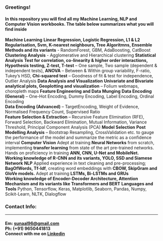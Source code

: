 ### Greetings!
#### In this repository you will find all my Machine Learning, NLP and Computer Vision workbooks. The table below summarizes what you will find inside<br>
  <tr>
    <td><b>Machine Learning</b></td>
    <td><b>Linear Regression, Logistic Regression, L1 & L2 Regularisation, Svm, K-nearest neighbours, Tree Algoritmns,  Ensemble Methods and its variants</b> - RandomForest, GBM, AdaBoosting, CatBoost <br><b>Clustering Analysis</b> - Agglomerative and Hierarchical clustering</td>
  </tr>
  <tr>
    <td><b>Statistical Analysis</b></td>
    <td><b>Test for correlation, co-linearity & higher order interactions, Hypothesis testing, Z-test, T-test</b> – One sample, Two sample (dependent & independent tests), <b>ANOVA</b> – Between & Within group variability, F-ratio, Tukey’s HSD, <b>Chi-squared test</b> – Goodness of fit & test for independence, Outlier Analysis</td>
  </tr>
  <tr>
    <td><b>Data Analysis and Visualization</b></td>
    <td><b>Univariate and Bivariate analytical plots, Geoplotting and visualization</b> – Folium webmaps, choropleth maps</td>
  </tr>
  <tr>
    <td><b>Feature Engineering and Data Munging</b></td>
    <td><b>Data Encoding (General)</b> – One-Hot Encoding, Dummy Encoding, Label Encoding, Ordinal Encoding<br><b>Data Encoding (Advanced)</b> – TargetEncoding, Weight of Evidence, Normalised Frequency Count, Supervised Ratio<br><b>Feature Selection & Extraction</b> – Recursive Feature Elimination (RFE), Forward Selection, Backward Elimination, Mutual Information, Variance Threshold, Principal Component Analysis (PCA)</td>
  </tr>
  <tr>
    <td><b>Model Selection</b></td>
    <td><b>Post Modelling Analysis</b> – Bootstrap Resampling, CrossValidation etc. to gauge the performance of the model and summarize the metric as a confidence interval</td>
  </tr>
  <tr>
    <td><b>Computer Vision</b></td>
    <td>Adept at training <b>Neural Networks</b> from scratch, implementing <b>transfer learning</b> from state of the art pre-trained networks. Hands on proficiency in training <b>ANN, CNN, U-Net and MobileNet.</b><br><b>Working knowledge of R-CNN and its variants, YOLO, SSD and Siamese Network</b>
</td>
  </tr>
  <tr>
    <td><b>NLP</b></td>
    <td>Applied experience in text cleaning and pre-processing; <b>BagOfWords, Tf-Idf</b>, creating word embeddings with <b>CBOW, SkipGram and GloVe models.</b> Adept at training <b>LSTMs, Bi-LSTMs and GRUs</b><br><b>Working knowledge of Encoder-Decoder Architecture, Attention Mechanism and its variants like Transformers and BERT</b></td>
  </tr>
  <tr>
    <td><b>Languages and Tools</b></td>
    <td>Python, Tensorflow, Keras, Matplotlib, Seaborn, Pandas, Numpy, Scikit-Learn, NLTK, Dialogflow</td>
  </tr>
</table>

### Contact Info:<hr>
#### Em: sunaal96@gmail.com<br>Ph: (+91) 9650441813<br>Connect with me on <a target='_blank' href="https://www.linkedin.com/in/sunaal-dua-090197bb/">Linkedin</a>


